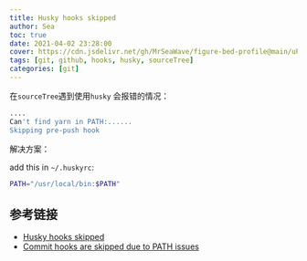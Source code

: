 ```yaml
---
title: Husky hooks skipped
author: Sea
toc: true
date: 2021-04-02 23:28:00
cover: https://cdn.jsdelivr.net/gh/MrSeaWave/figure-bed-profile@main/uPic/2021/VgzPiK_louise-meijer-conc-envmistyhills3.jpg
tags: [git, github, hooks, husky, sourceTree]
categories: [git]
---
```


在`sourceTree`遇到使用`husky` 会报错的情况：

```bash error
....
Can't find yarn in PATH:......
Skipping pre-push hook
```

<!--more-->

解决方案：

add this in `~/.huskyrc`:

```bash huskyrc
PATH="/usr/local/bin:$PATH"
```

## 参考链接

- [Husky hooks skipped](https://github.com/typicode/husky/issues/639#issuecomment-573281096)
- [Commit hooks are skipped due to PATH issues](https://jira.atlassian.com/browse/SRCTREE-7184)
